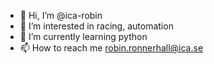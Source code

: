 - 👋 Hi, I’m @ica-robin
- 👀 I’m interested in racing, automation
- 🌱 I’m currently learning python
- 📫 How to reach me robin.ronnerhall@ica.se

<!---
ica-robin/ica-robin is a ✨ special ✨ repository because its `README.md` (this file) appears on your GitHub profile.
You can click the Preview link to take a look at your changes.
--->
